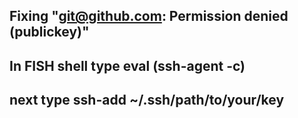 ## Fixing "git@github.com: Permission denied (publickey)" 
## In FISH shell type eval (ssh-agent -c)
## next type ssh-add ~/.ssh/path/to/your/key

